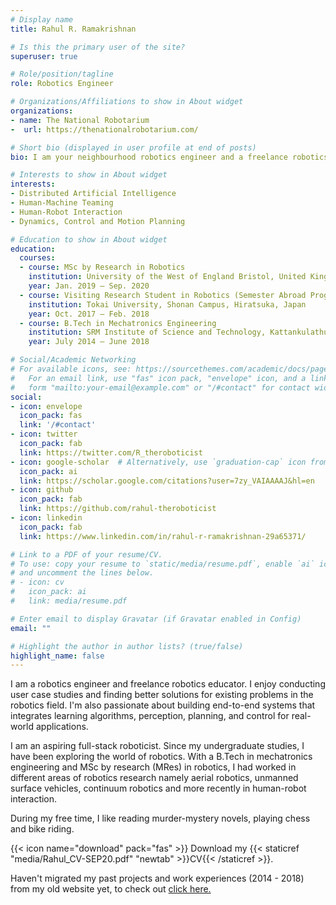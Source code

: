 ```yaml
---
# Display name
title: Rahul R. Ramakrishnan

# Is this the primary user of the site?
superuser: true

# Role/position/tagline
role: Robotics Engineer

# Organizations/Affiliations to show in About widget
organizations:
- name: The National Robotarium
-  url: https://thenationalrobotarium.com/

# Short bio (displayed in user profile at end of posts)
bio: I am your neighbourhood robotics engineer and a freelance robotics educator. 

# Interests to show in About widget
interests:
- Distributed Artificial Intelligence
- Human-Machine Teaming
- Human-Robot Interaction 
- Dynamics, Control and Motion Planning

# Education to show in About widget
education:
  courses:
  - course: MSc by Research in Robotics
    institution: University of the West of England Bristol, United Kingdom
    year: Jan. 2019 – Sep. 2020
  - course: Visiting Research Student in Robotics (Semester Abroad Program)
    institution: Tokai University, Shonan Campus, Hiratsuka, Japan
    year: Oct. 2017 – Feb. 2018
  - course: B.Tech in Mechatronics Engineering
    institution: SRM Institute of Science and Technology, Kattankulathur, Chennai, India
    year: July 2014 – June 2018

# Social/Academic Networking
# For available icons, see: https://sourcethemes.com/academic/docs/page-builder/#icons
#   For an email link, use "fas" icon pack, "envelope" icon, and a link in the
#   form "mailto:your-email@example.com" or "/#contact" for contact widget.
social:
- icon: envelope
  icon_pack: fas
  link: '/#contact'
- icon: twitter
  icon_pack: fab
  link: https://twitter.com/R_theroboticist
- icon: google-scholar  # Alternatively, use `graduation-cap` icon from `fas` icon pack
  icon_pack: ai
  link: https://scholar.google.com/citations?user=7zy_VAIAAAAJ&hl=en
- icon: github
  icon_pack: fab
  link: https://github.com/rahul-theroboticist
- icon: linkedin
  icon_pack: fab
  link: https://www.linkedin.com/in/rahul-r-ramakrishnan-29a65371/

# Link to a PDF of your resume/CV.
# To use: copy your resume to `static/media/resume.pdf`, enable `ai` icons in `params.toml`, 
# and uncomment the lines below.
# - icon: cv
#   icon_pack: ai
#   link: media/resume.pdf

# Enter email to display Gravatar (if Gravatar enabled in Config)
email: ""

# Highlight the author in author lists? (true/false)
highlight_name: false
---
```


I am a robotics engineer and freelance robotics educator. I enjoy conducting user case studies and finding better solutions for existing problems in the robotics field. I'm also passionate about building end-to-end systems that integrates learning algorithms, perception, planning, and control for real-world applications. 

I am an aspiring full-stack roboticist. Since my undergraduate studies, I have been exploring the world of robotics. With a B.Tech in mechatronics engineering and MSc by research (MRes) in robotics, I had worked in different areas of robotics research namely aerial robotics, unmanned surface vehicles, continuum robotics and more recently in human-robot interaction.      

During my free time, I like reading murder-mystery novels, playing chess and bike riding. 

{{< icon name="download" pack="fas" >}} Download my {{< staticref "media/Rahul_CV-SEP20.pdf" "newtab" >}}CV{{< /staticref >}}.

Haven't migrated my past projects and work experiences (2014 - 2018) from my old website yet, to check out [click here.](https://ramkrishnanrahul.wixsite.com/helloworld/teams)

